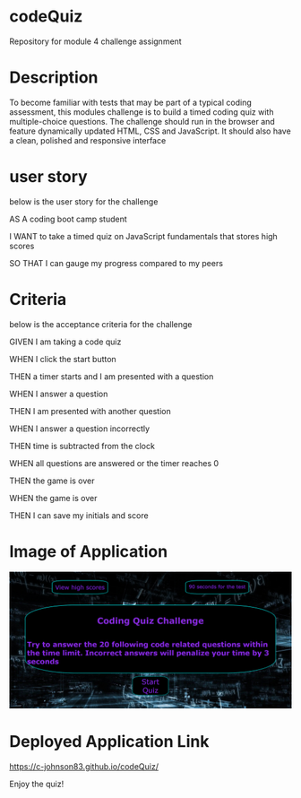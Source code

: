 # codeQuiz
Repository for module 4 challenge assignment

# Description

To become familiar with tests that may be part of a typical coding assessment, this modules
challenge is to build a timed coding quiz with multiple-choice questions. The challenge should run in the browser and feature dynamically updated HTML, CSS and JavaScript. It should also have a clean, polished and responsive interface

# user story
below is the user story for the challenge

AS A coding boot camp student  

I WANT to take a timed quiz on JavaScript fundamentals that stores high scores  

SO THAT I can gauge my progress compared to my peers

# Criteria
below is the acceptance criteria for the challenge

GIVEN I am taking a code quiz  

WHEN I click the start button  

THEN a timer starts and I am presented with a question  

WHEN I answer a question  

THEN I am presented with another question  

WHEN I answer a question incorrectly  

THEN time is subtracted from the clock  

WHEN all questions are answered or the timer reaches 0  

THEN the game is over  

WHEN the game is over  

THEN I can save my initials and score

# Image of Application

![Quiz](<assets/image/Code Quiz.PNG>)

# Deployed Application Link

https://c-johnson83.github.io/codeQuiz/

Enjoy the quiz!
